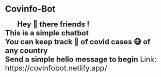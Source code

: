 # Covinfo-Bot
<span style="width: 100%;  text-align: center; font-size: x-large; padding: 40px; padding-top: 200ox;">
                <b>Hey &#128075; there friends !<br>
                    This is a simple chatbot<br>
                    You can keep track &#128221; of covid cases &#128567; of any country<br>
                    Send a simple hello message to begin</b>
  Link: https://covinfobot.netlify.app/
            </span>
